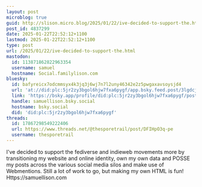 ```yaml
---
layout: post
microblog: true
guid: http://slison.micro.blog/2025/01/22/ive-decided-to-support-the.html
post_id: 4837299
date: 2025-01-22T22:52:12+1100
lastmod: 2025-01-22T22:52:12+1100
type: post
url: /2025/01/22/ive-decided-to-support-the.html
mastodon:
  id: 113871862822963354
  username: samuel
  hostname: Social.familylison.com
bluesky:
  id: bafyreicx7odcmmsyx4k3jq3j6wj7n7l2uny46342e2z5pwgaxavsoysjd4
  url: 'at://did:plc:5jr2zy3bgol6hjw7fxa6pygf/app.bsky.feed.post/3lgdcjz7udp2z'
  link: 'https://bsky.app/profile/did:plc:5jr2zy3bgol6hjw7fxa6pygf/post/3lgdcjz7udp2z'
  handle: samuellison.bsky.social
  hostname: bsky.social
  did: 'did:plc:5jr2zy3bgol6hjw7fxa6pygf'
threads:
  id: 17867298549222406
  url: https://www.threads.net/@thesporetrail/post/DFIHpO3q-pe
  username: thesporetrail
---
```

I've decided to support the fediverse and indieweb movements more by transitioning my website and online identity, own my own data and POSSE my posts across the various social media silos and make use of Webmentions. Still a lot of work to go, but making my own HTML is fun! Https://samuellison.com
